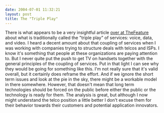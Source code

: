 ```yaml
---
date: 2004-07-01 11:32:21
layout: post
title: The "Triple Play"
---
```


There is what appears to be a very insightful article [over at TheFeature](http://www.thefeature.com/article?articleid=100823) about what is traditionally called the "triple play" of services: voice, data, and video. I heard a decent amount about that coupling of services when I was working with companies trying to structure deals with telcos and ISPs. I know it's something that people at these organizations are paying attention to. But I never quite put the push to get TV on handsets together with the general principles of the coupling of services. Put in that light I can see why they would be going for something like this. I'm not really sure that it's valid overall, but it certainly does reframe the effort. And if we ignore the short term issues and look at the pie in the sky, there might be a workable model in there somewhere. However, that doesn't mean that long term technologies should be forced on the public before either the public or the technology is ready for them. The analysis is great, but although I now might understand the telco position a little better I don't excuse them for their behavior towards their customers and potential application innovators.
